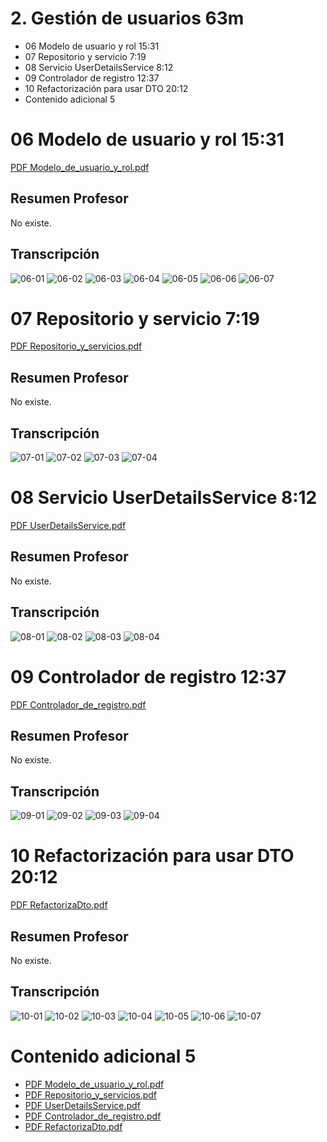 # 2. Gestión de usuarios 63m

* 06 Modelo de usuario y rol 15:31 
* 07 Repositorio y servicio 7:19 
* 08 Servicio UserDetailsService 8:12 
* 09 Controlador de registro 12:37 
* 10 Refactorización para usar DTO 20:12 
* Contenido adicional 5

# 06 Modelo de usuario y rol 15:31 

[PDF Modelo_de_usuario_y_rol.pdf](pdfs/05_Modelo_de_usuario_y_rol.pdf)

## Resumen Profesor

No existe.

## Transcripción

![06-01](images/06-01.png)
![06-02](images/06-02.png)
![06-03](images/06-03.png)
![06-04](images/06-04.png)
![06-05](images/06-05.png)
![06-06](images/06-06.png)
![06-07](images/06-07.png)

# 07 Repositorio y servicio 7:19 

[PDF Repositorio_y_servicios.pdf](pdfs/06_Repositorio_y_servicios.pdf)

## Resumen Profesor

No existe.

## Transcripción

![07-01](images/07-01.png)
![07-02](images/07-02.png)
![07-03](images/07-03.png)
![07-04](images/07-04.png)

# 08 Servicio UserDetailsService 8:12 

[PDF UserDetailsService.pdf](pdfs/07_UserDetailsService.pdf)

## Resumen Profesor

No existe.

## Transcripción

![08-01](images/08-01.png)
![08-02](images/08-02.png)
![08-03](images/08-03.png)
![08-04](images/08-04.png)

# 09 Controlador de registro 12:37 

[PDF Controlador_de_registro.pdf](pdfs/08_Controlador_de_registro.pdf)

## Resumen Profesor

No existe.

## Transcripción

![09-01](images/09-01.png)
![09-02](images/09-02.png)
![09-03](images/09-03.png)
![09-04](images/09-04.png)

# 10 Refactorización para usar DTO 20:12 

[PDF RefactorizaDto.pdf](pdfs/09_RefactorizaDto.pdf)

## Resumen Profesor

No existe.

## Transcripción

![10-01](images/10-01.png)
![10-02](images/10-02.png)
![10-03](images/10-03.png)
![10-04](images/10-04.png)
![10-05](images/10-05.png)
![10-06](images/10-06.png)
![10-07](images/10-07.png)

# Contenido adicional 5

* [PDF Modelo_de_usuario_y_rol.pdf](pdfs/05_Modelo_de_usuario_y_rol.pdf)
* [PDF Repositorio_y_servicios.pdf](pdfs/06_Repositorio_y_servicios.pdf)
* [PDF UserDetailsService.pdf](pdfs/07_UserDetailsService.pdf)
* [PDF Controlador_de_registro.pdf](pdfs/08_Controlador_de_registro.pdf)
* [PDF RefactorizaDto.pdf](pdfs/09_RefactorizaDto.pdf)
